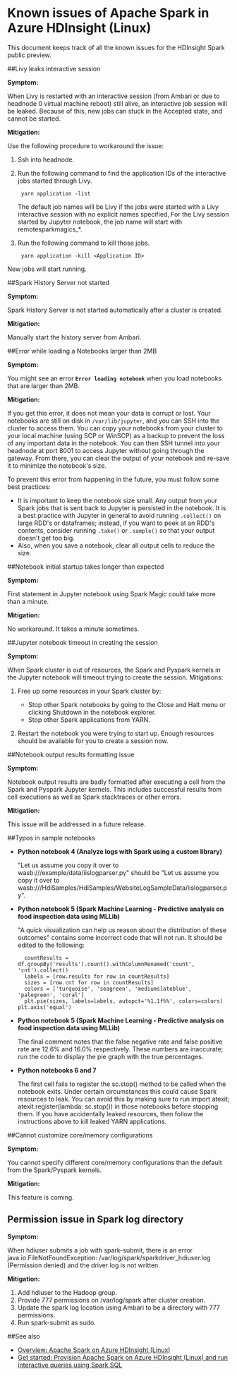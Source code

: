 <!-- not suitable for Mooncake -->

<properties 
	pageTitle="Known issues of Apache Spark in HDInsight | Windows Azure" 
	description="Known issues of Apache Spark in HDInsight." 
	services="hdinsight" 
	documentationCenter="" 
	authors="mumian" 
	manager="paulettm" 
	editor="cgronlun"
	tags="azure-portal"/>

<tags
	ms.service="hdinsight"
	ms.date="02/01/2016"
	wacn.date=""/>

# Known issues of Apache Spark in Azure HDInsight (Linux)

This document keeps track of all the known issues for the HDInsight Spark public preview.  

##Livy leaks interactive session
 
**Symptom:**  

When Livy is restarted with an interactive session (from Ambari or due to headnode 0 virtual machine reboot) still alive, an interactive job session will be leaked. Because of this, new jobs can stuck in the Accepted state, and cannot be started.

**Mitigation:**

Use the following procedure to workaround the issue:

1. Ssh into headnode. 
2. Run the following command to find the application IDs of the interactive jobs started through Livy. 

        yarn application -list

    The default job names will be Livy if the jobs were started with a Livy interactive session with no explicit names specified, For the Livy session started by Jupyter notebook, the job name will start with remotesparkmagics_*. 

3. Run the following command to kill those jobs. 

        yarn application -kill <Application ID>

New jobs will start running. 

##Spark History Server not started 

**Symptom:**
 
Spark History Server is not started automatically after a cluster is created.  

**Mitigation:** 

Manually start the history server from Ambari. 

##Error while loading a Notebooks larger than 2MB

**Symptom:**

You might see an error **`Error loading notebook`** when you load notebooks that are larger than 2MB.  

**Mitigation:**

If you get this error, it does not mean your data is corrupt or lost.  Your notebooks are still on disk in `/var/lib/jupyter`, and you can SSH into the cluster to access them. You can copy your notebooks from your cluster to your local machine (using SCP or WinSCP) as a backup to prevent the loss of any important data in the notebook. You can then SSH tunnel into your headnode at port 8001 to access Jupyter without going through the gateway.  From there, you can clear the output of your notebook and re-save it to minimize the notebook's size.

To prevent this error from happening in the future, you must follow some best practices:

* It is important to keep the notebook size small. Any output from your Spark jobs that is sent back to Jupyter is persisted in the notebook.  It is a best practice with Jupyter in general to avoid running `.collect()` on large RDD's or dataframes; instead, if you want to peek at an RDD's contents, consider running `.take()` or `.sample()` so that your output doesn't get too big.
* Also, when you save a notebook, clear all output cells to reduce the size.



##Notebook initial startup takes longer than expected 

**Symptom:** 

First statement in Jupyter notebook using Spark Magic could take more than a minute.  

**Mitigation:**
 
No workaround. It takes a minute sometimes. 

##Jupyter notebook timeout in creating the session

**Symptom:** 

When Spark cluster is out of resources, the Spark and Pyspark kernels in the Jupyter notebook will timeout trying to create the session. 
Mitigations: 

1. Free up some resources in your Spark cluster by:

    - Stop other Spark notebooks by going to the Close and Halt menu or clicking Shutdown in the notebook explorer.
    - Stop other Spark applications from YARN.

2. Restart the notebook you were trying to start up. Enough resources should be available for you to create a session now.

##Notebook output results formatting issue

**Symptom:**
 
Notebook output results are badly formatted after executing a cell from the Spark and Pyspark Jupyter kernels. This includes successful results from cell executions as well as Spark stacktraces or other errors. 

**Mitigation:**
 
This issue will be addressed in a future release.

##Typos in sample notebooks
 
- **Python notebook 4 (Analyze logs with Spark using a custom library)**

    "Let us assume you copy it over to wasb:///example/data/iislogparser.py" should be "Let us assume you copy it over to wasb:///HdiSamples/HdiSamples/WebsiteLogSampleData/iislogparser.py". 

- **Python notebook 5 (Spark Machine Learning - Predictive analysis on food inspection data using MLLib)**

    "A quick visualization can help us reason about the distribution of these outcomes" contains some incorrect code that will not run.  It should be edited to the following: 

        countResults = df.groupBy('results').count().withColumnRenamed('count', 'cnt').collect() 
        labels = [row.results for row in countResults] 
        sizes = [row.cnt for row in countResults] 
        colors = ['turquoise', 'seagreen', 'mediumslateblue', 'palegreen', 'coral'] 
        plt.pie(sizes, labels=labels, autopct='%1.1f%%', colors=colors) plt.axis('equal') 
        
- **Python notebook 5 (Spark Machine Learning - Predictive analysis on food inspection data using MLLib)**

    The final comment notes that the false negative rate and false positive rate are 12.6% and 16.0% respectively.  These numbers are inaccurate; run the code to display the pie graph with the true percentages. 

- **Python notebooks 6 and 7**

    The first cell fails to register the sc.stop() method to be called when the notebook exits.  Under certain circumstances this could cause Spark resources to leak.  You can avoid this by making sure to run import atexit; atexit.register(lambda: sc.stop()) in those notebooks before stopping them.  If you have accidentally leaked resources, then follow the instructions above to kill leaked YARN applications.
     
##Cannot customize core/memory configurations

**Symptom:**
 
You cannot specify different core/memory configurations than the default from the Spark/Pyspark kernels. 

**Mitigation:**
 
This feature is coming. 

## Permission issue in Spark log directory 

**Symptom:**
 
When hdiuser submits a job with spark-submit, there is an error java.io.FileNotFoundException: /var/log/spark/sparkdriver_hdiuser.log (Permission denied) and the driver log is not written. 

**Mitigation:**
 
1. Add hdiuser to the Hadoop group. 
2. Provide 777 permissions on /var/log/spark after cluster creation. 
3. Update the spark log location using Ambari to be a directory with 777 permissions.  
4. Run spark-submit as sudo. 

##See also

- [Overview: Apache Spark on Azure HDInsight (Linux)](/documentation/articles/hdinsight-apache-spark-overview)
- [Get started: Provision Apache Spark on Azure HDInsight (Linux) and run interactive queries using Spark SQL](/documentation/articles/hdinsight-apache-spark-jupyter-spark-sql)